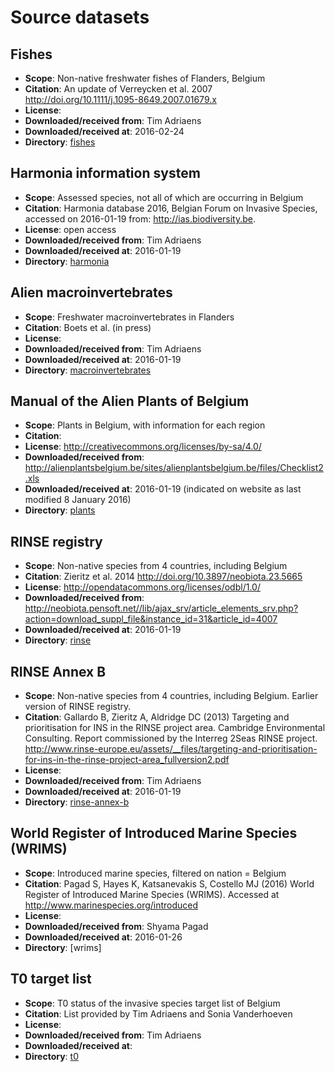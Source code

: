 # Source datasets

## Fishes

* **Scope**: Non-native freshwater fishes of Flanders, Belgium
* **Citation**: An update of Verreycken et al. 2007 http://doi.org/10.1111/j.1095-8649.2007.01679.x
* **License**: 
* **Downloaded/received from**: Tim Adriaens
* **Downloaded/received at**: 2016-02-24
* **Directory**: [fishes](fishes)

## Harmonia information system

* **Scope**: Assessed species, not all of which are occurring in Belgium
* **Citation**: Harmonia database 2016, Belgian Forum on Invasive Species, accessed on 2016-01-19 from: http://ias.biodiversity.be.
* **License**: open access
* **Downloaded/received from**: Tim Adriaens
* **Downloaded/received at**: 2016-01-19
* **Directory**: [harmonia](harmonia)

## Alien macroinvertebrates

* **Scope**: Freshwater macroinvertebrates in Flanders
* **Citation**: Boets et al. (in press)
* **License**: 
* **Downloaded/received from**: Tim Adriaens
* **Downloaded/received at**: 2016-01-19
* **Directory**: [macroinvertebrates](macroinvertebrates)

## Manual of the Alien Plants of Belgium

* **Scope**: Plants in Belgium, with information for each region
* **Citation**: 
* **License**: http://creativecommons.org/licenses/by-sa/4.0/
* **Downloaded/received from**: http://alienplantsbelgium.be/sites/alienplantsbelgium.be/files/Checklist2.xls
* **Downloaded/received at**: 2016-01-19 (indicated on website as last modified 8 January 2016)
* **Directory**: [plants](plants)

## RINSE registry

* **Scope**: Non-native species from 4 countries, including Belgium
* **Citation**: Zieritz et al. 2014 http://doi.org/10.3897/neobiota.23.5665
* **License**: http://opendatacommons.org/licenses/odbl/1.0/
* **Downloaded/received from**: http://neobiota.pensoft.net//lib/ajax_srv/article_elements_srv.php?action=download_suppl_file&instance_id=31&article_id=4007
* **Downloaded/received at**: 2016-01-19
* **Directory**: [rinse](rinse)

## RINSE Annex B

* **Scope**: Non-native species from 4 countries, including Belgium. Earlier version of RINSE registry.
* **Citation**: Gallardo B, Zieritz A, Aldridge DC (2013) Targeting and prioritisation for INS in the RINSE project area. Cambridge Environmental Consulting. Report commissioned by the Interreg 2Seas RINSE project. http://www.rinse-europe.eu/assets/__files/targeting-and-prioritisation-for-ins-in-the-rinse-project-area_fullversion2.pdf
* **License**:
* **Downloaded/received from**: Tim Adriaens
* **Downloaded/received at**: 2016-01-19
* **Directory**: [rinse-annex-b](rinse-annex-b)

## World Register of Introduced Marine Species (WRIMS)

* **Scope**: Introduced marine species, filtered on nation = Belgium
* **Citation**: Pagad S, Hayes K, Katsanevakis S, Costello MJ (2016) World Register of Introduced Marine Species (WRIMS). Accessed at http://www.marinespecies.org/introduced
* **License**:
* **Downloaded/received from**: Shyama Pagad
* **Downloaded/received at**: 2016-01-26
* **Directory**: [wrims]

## T0 target list

* **Scope**: T0 status of the invasive species target list of Belgium
* **Citation**: List provided by Tim Adriaens and Sonia Vanderhoeven
* **License**:
* **Downloaded/received from**: Tim Adriaens
* **Downloaded/received at**: 
* **Directory**: [t0](t0)
